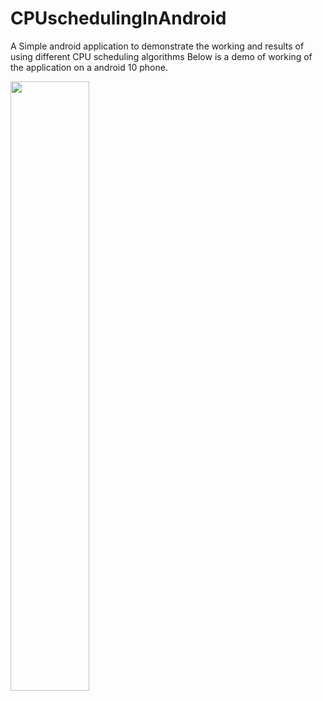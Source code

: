 # CPUschedulingInAndroid
A Simple android application to demonstrate the working and results of using different CPU scheduling algorithms 
Below is a demo of working of the application on a android 10 phone.

[<img src="https://img.youtube.com/vi/v=DAtwx9IUDzw/0..jpg" width="50%">](https://www.youtube.com/watch?v=DAtwx9IUDzw)
